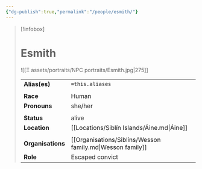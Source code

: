 ```yaml
---
{"dg-publish":true,"permalink":"/people/esmith/"}
---
```


> [!infobox] 
> 
> # Esmith
> ![[Ξ assets/portraits/NPC portraits/Esmith.jpg\|275]]
> 
> | | |
> | --- | --- |
> | **Alias(es)** | `=this.aliases` |
> | | | 
> | **Race** | Human |
> | **Pronouns** | she/her |
> | | | 
> | **Status** | alive | 
> | **Location** | [[Locations/Siblín Islands/Áine.md\|Áine]] |
> | | | 
> | **Organisations** | [[Organisations/Siblíns/Wesson family.md\|Wesson family]] |
> | **Role** | Escaped convict |